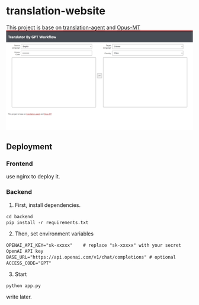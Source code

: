 # translation-website
This project is base on [translation-agent](https://github.com/andrewyng/translation-agent) and [Opus-MT](https://github.com/Helsinki-NLP/Opus-MT/tree/master/static)  
![screenshots](./images/translation.png)
## Deployment
### Frontend
use nginx to deploy it.
### Backend
1. First, install dependencies.
```shell
cd backend
pip install -r requirements.txt
```
2. Then, set environment variables
```
OPENAI_API_KEY="sk-xxxxx"    # replace "sk-xxxxx" with your secret OpenAI API key
BASE_URL="https://api.openai.com/v1/chat/completions" # optional
ACCESS_CODE="GPT"
```
3. Start
```shell
python app.py
```
  
write later.
